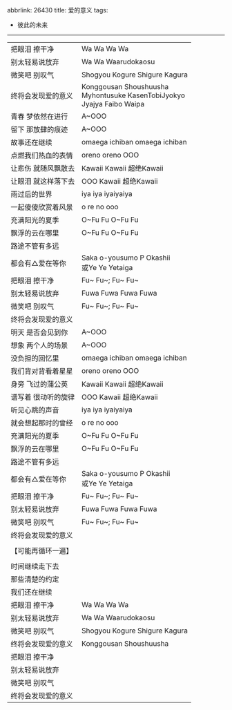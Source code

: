 abbrlink: 26430
title: 爱的意义
tags:
  - 彼此的未来
---
|      |      |
|--|--|
|把眼泪 擦干净|Wa Wa Wa Wa|
|别太轻易说放弃|Wa Wa Waarudokaosu|
|微笑吧 别叹气|Shogyou Kogure Shigure Kagura|
|终将会发现爱的意义|Konggousan Shoushuusha<br>Myhontusuke KasenTobiJyokyo<br>Jyajya Faibo Waipa|
|青春 梦依然在进行|A~OOO|
|留下 那放肆的痕迹|A~OOO|
|故事还在继续|omaega ichiban omaega ichiban|
|点燃我们热血的表情|oreno oreno OOO|
|让悲伤 就随风飘散去|Kawaii Kawaii 超绝Kawaii|
|让眼泪 就这样落下去|OOO Kawaii 超绝Kawaii|
|雨过后的世界|iya iya iyaiyaiya|
|一起傻傻欣赏着风景|o re no ooo|
|充满阳光的夏季|O~Fu Fu O~Fu Fu|
|飘浮的云在哪里|O~Fu Fu O~Fu Fu|
|路途不管有多远|      |
|都会有△爱在等你|Saka      o-yousumo P Okashii<br>或Ye Ye Yetaiga|
|把眼泪 擦干净|Fu~ Fu~; Fu~ Fu~|
|别太轻易说放弃|Fuwa Fuwa Fuwa Fuwa|
|微笑吧 别叹气|Fu~ Fu~; Fu~ Fu~|
|终将会发现爱的意义|      |
|明天 是否会见到你|A~OOO|
|想象 两个人的场景|A~OOO|
|没负担的回忆里|omaega ichiban omaega ichiban|
|我们背对背看着星星|oreno oreno OOO|
|身旁 飞过的蒲公英|Kawaii Kawaii 超绝Kawaii|
|谱写着 很动听的旋律|OOO Kawaii 超绝Kawaii|
|听见心跳的声音|iya iya iyaiyaiya|
|就会想起那时的曾经|o re no ooo|
|充满阳光的夏季|O~Fu Fu O~Fu Fu|
|飘浮的云在哪里|O~Fu Fu O~Fu Fu|
|路途不管有多远|      |
|都会有△爱在等你|Saka      o-yousumo P Okashii<br>或Ye Ye Yetaiga|
|把眼泪 擦干净|Fu~ Fu~; Fu~ Fu~|
|别太轻易说放弃|Fuwa Fuwa Fuwa Fuwa|
|微笑吧 别叹气|Fu~ Fu~; Fu~ Fu~|
|终将会发现爱的意义|      |
|      |      |
|【可能再循环一遍】|      |
|      |      |
|时间继续走下去|      |
|那些清楚的约定|      |
|我们还在继续|      |
|把眼泪 擦干净|Wa Wa Wa Wa|
|别太轻易说放弃|Wa Wa Waarudokaosu|
|微笑吧 别叹气|Shogyou Kogure Shigure Kagura|
|终将会发现爱的意义|Konggousan Shoushuusha|
|把眼泪 擦干净|      |
|别太轻易说放弃|      |
|微笑吧 别叹气|      |
|终将会发现爱的意义|      |